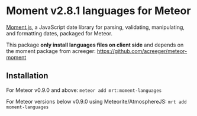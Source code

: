 # Moment v2.8.1 languages for Meteor

[Moment.js](http://momentjs.com/), a JavaScript date library for parsing, validating, manipulating, and formatting dates, packaged for Meteor.

This package **only install languages files on client side** and depends on the moment package from acreeger: https://github.com/acreeger/meteor-moment

Installation
-------------

For Meteor v0.9.0 and above:
`meteor add mrt:moment-languages`

For Meteor versions below v0.9.0 using Meteorite/AtmosphereJS:
`mrt add moment-languages`